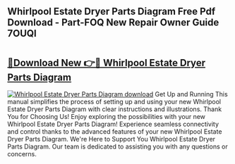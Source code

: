 ## Whirlpool Estate Dryer Parts Diagram Free Pdf Download - Part-FOQ New Repair Owner Guide 7OUQI

# <h2><a href="http://dfmdh1.blite.top/?on=Whirlpool+Estate+Dryer+Parts+Diagram">🔗Download New 👉🔴 Whirlpool Estate Dryer Parts Diagram</a></h2>

[![Whirlpool Estate Dryer Parts Diagram download](https://i.imgur.com/lujVjoI.png)](http://dfmdh1.blite.top/?on=Whirlpool+Estate+Dryer+Parts+Diagram)
Get Up and Running This manual simplifies the process of setting up and using your new Whirlpool Estate Dryer Parts Diagram with clear instructions and illustrations. Thank You for Choosing Us! Enjoy exploring the possibilities with your new Whirlpool Estate Dryer Parts Diagram! Experience seamless connectivity and control thanks to the advanced features of your new Whirlpool Estate Dryer Parts Diagram. We're Here to Support You Whirlpool Estate Dryer Parts Diagram. Our team is dedicated to assisting you with any questions or concerns.
